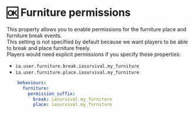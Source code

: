 # 🆗 Furniture permissions

This property allows you to enable permissions for the furniture place and furniture break events.\
This setting is not specified by default because we want players to be able to break and place furniture freely.\
Players would need explicit permissions if you specify these properties:

* `ia.user.furniture.break.iasurvival.my_furniture`
* `ia.user.furniture.place.iasurvival.my_furniture`

```yaml
    behaviours:
      furniture:
        permission_suffix:
          break: iasurvival.my_furniture
          place: iasurvival.my_furniture
```
